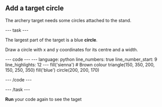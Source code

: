 <h2 class="c-project-heading--task">Add a target circle</h2>

The archery target needs some circles attached to the stand.

--- task ---

The largest part of the target is a blue **circle**.

Draw a circle with x and y coordinates for its centre and a width.

<div class="c-project-code">
--- code ---
---
language: python
line_numbers: true
line_number_start: 9
line_highlights: 12
---
    fill('sienna')  # Brown colour
    triangle(150, 350, 200, 150, 250, 350)
    fill('blue')
    circle(200, 200, 170)

--- /code ---
</div>

--- /task ---


**Run** your code again to see the taget



